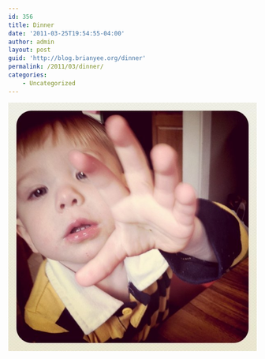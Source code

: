 ```yaml
---
id: 356
title: Dinner
date: '2011-03-25T19:54:55-04:00'
author: admin
layout: post
guid: 'http://blog.brianyee.org/dinner'
permalink: /2011/03/dinner/
categories:
    - Uncategorized
---
```


![](/assets/media_httpimagesinsta_cwgqD.jpg.scaled1000.jpg)
